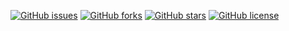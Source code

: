 [![GitHub issues](https://img.shields.io/github/issues/kishanrajput23/Self-Learning)](https://github.com/kishanrajput23/Self-Learning/issues)
[![GitHub forks](https://img.shields.io/github/forks/kishanrajput23/Self-Learning)](https://github.com/kishanrajput23/Self-Learning/network)
[![GitHub stars](https://img.shields.io/github/stars/kishanrajput23/Self-Learning)](https://github.com/kishanrajput23/Self-Learning/stargazers)
[![GitHub license](https://img.shields.io/github/license/kishanrajput23/Self-Learning)](https://github.com/kishanrajput23/Self-Learning)
